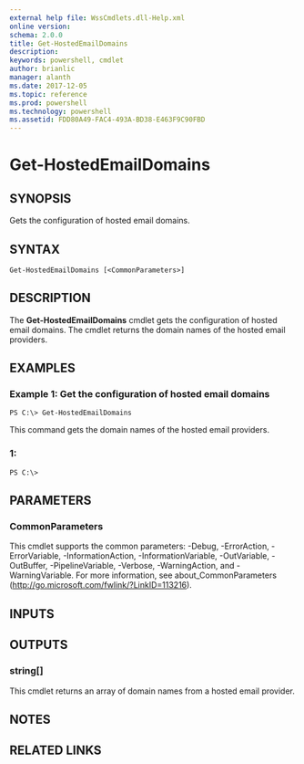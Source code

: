 ```yaml
---
external help file: WssCmdlets.dll-Help.xml
online version: 
schema: 2.0.0
title: Get-HostedEmailDomains
description: 
keywords: powershell, cmdlet
author: brianlic
manager: alanth
ms.date: 2017-12-05
ms.topic: reference
ms.prod: powershell
ms.technology: powershell
ms.assetid: FDD80A49-FAC4-493A-BD38-E463F9C90FBD
---
```


# Get-HostedEmailDomains

## SYNOPSIS
Gets the configuration of hosted email domains.

## SYNTAX

```
Get-HostedEmailDomains [<CommonParameters>]
```

## DESCRIPTION
The **Get-HostedEmailDomains** cmdlet gets the configuration of hosted email domains.
The cmdlet returns the domain names of the hosted email providers.

## EXAMPLES

### Example 1: Get the configuration of hosted email domains
```
PS C:\> Get-HostedEmailDomains
```

This command gets the domain names of the hosted email providers.

### 1:
```
PS C:\>
```

## PARAMETERS

### CommonParameters
This cmdlet supports the common parameters: -Debug, -ErrorAction, -ErrorVariable, -InformationAction, -InformationVariable, -OutVariable, -OutBuffer, -PipelineVariable, -Verbose, -WarningAction, and -WarningVariable. For more information, see about_CommonParameters (http://go.microsoft.com/fwlink/?LinkID=113216).

## INPUTS

## OUTPUTS

### string[]
This cmdlet returns an array of domain names from a hosted email provider.

## NOTES

## RELATED LINKS

